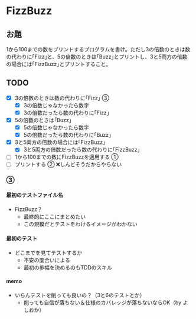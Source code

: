 # FizzBuzz

## お題

1から100までの数をプリントするプログラムを書け。ただし3の倍数のときは数の代わりに｢Fizz｣と、5の倍数のときは｢Buzz｣とプリントし、3と5両方の倍数の場合には｢FizzBuzz｣とプリントすること。

## TODO

- [x] 3の倍数のときは数の代わりに｢Fizz｣      ③
  - [x] 3の倍数じゃなかったら数字
  - [x] 3の倍数だったら数の代わりに｢Fizz｣
- [x] 5の倍数のときは｢Buzz｣
  - [x] 5の倍数じゃなかったら数字
  - [x] 5の倍数だったら数の代わりに｢Buzz｣
- [x] 3と5両方の倍数の場合には｢FizzBuzz｣
  - [x] 3と5両方の倍数だったら数の代わりに｢FizzBuzz｣
- [ ] 1から100までの数にFizzBuzzを適用する  ①
- [ ] プリントする                        ② ❌しんどそうだからやらない

### ③

#### 最初のテストファイル名

* FizzBuzz？
  * 最終的にここにまとめたい
  * この規模だとテストをわけるイメージがわかない

#### 最初のテスト

* どこまでを見てテストするか
  * 不安の度合いによる
  * 最初の歩幅を決めるのもTDDのスキル

#### memo

* いらんテストを削っても良いの？（3と6のテストとか）
  * 削っても自信が落ちない＆仕様のカバレッジが落ちないならOK（by よしおか）
